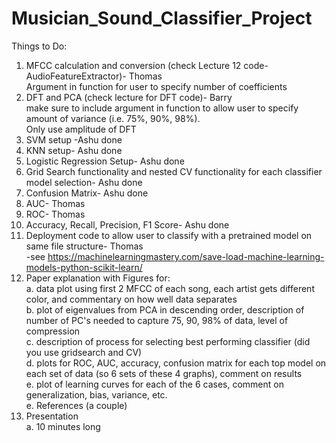 # Musician_Sound_Classifier_Project

Things to Do:
1. MFCC calculation and conversion (check Lecture 12 code-AudioFeatureExtractor)- Thomas <br />
        Argument in function for user to specify number of coefficients
3. DFT and PCA (check lecture for DFT code)- Barry <br />
        make sure to include argument in function to allow user to specify amount of variance (i.e. 75%, 90%, 98%). <br />
        Only use amplitude of DFT
3. SVM setup -Ashu done
4. KNN setup- Ashu done
5. Logistic Regression Setup- Ashu done
6. Grid Search functionality and nested CV functionality for each classifier model selection- Ashu done
7. Confusion Matrix- Ashu done
8. AUC- Thomas
9. ROC- Thomas
10. Accuracy, Recall, Precision, F1 Score- Ashu done
11. Deployment code to allow user to classify with a pretrained model on same file structure- Thomas <br />
 -see https://machinelearningmastery.com/save-load-machine-learning-models-python-scikit-learn/
12. Paper explanation with Figures for: <br />
         a. data plot using first 2 MFCC of each song, each artist gets different color, and commentary on how well data separates <br />
         b. plot of eigenvalues from PCA in descending order, description of number of PC's needed to capture 75, 90, 98% of data, level of compression <br />
         c. description of process for selecting best performing classifier (did you use gridsearch and CV) <br />
         d. plots for ROC, AUC, accuracy, confusion matrix for each top model on each set of data (so 6 sets of these 4 graphs), comment on results <br />
         e. plot of learning curves for each of the 6 cases, comment on generalization, bias, variance, etc. <br />
         e. References (a couple)
14. Presentation <br />
         a. 10 minutes long
